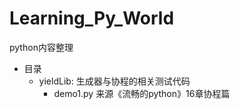 # Learning_Py_World
python内容整理



- 目录
    - yieldLib: 生成器与协程的相关测试代码 
        - demo1.py 来源《流畅的python》16章协程篇
    
